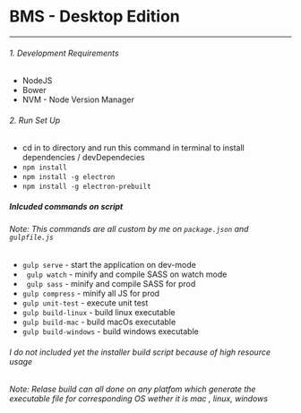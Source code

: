 # BMS - Desktop Edition
------
###### 1. Development Requirements
- NodeJS 
- Bower
- NVM - Node Version Manager

###### 2. Run Set Up
- cd in to directory and  run this command in terminal to install 
  dependencies / devDependecies  
- ``` npm install ```
- ``` npm install -g electron ```
- ``` npm install -g electron-prebuilt ```

#####  Inlcuded commands on script

###### Note: This commands are all custom by me on `package.json` and `gulpfile.js`

- ``` gulp serve ``` - start the application on dev-mode
- ``` gulp watch``` - minify and compile SASS on watch mode
- ``` gulp sass```  - minify and compile SASS for prod
- ``` gulp compress ``` - minify all JS for prod
- ``` gulp unit-test ``` - execute unit test
- ``` gulp build-linux ``` - build linux executable
- ``` gulp build-mac ``` - build macOs executable
- ``` gulp build-windows ``` - build windows executable

###### I do not included yet the installer build script because of high resource usage 

###### Note: Relase build can all done on any platfom which generate the executable file for corresponding OS wether it is mac , linux, windows

